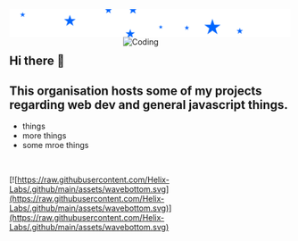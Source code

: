 <!--<img align="center" src="https://raw.githubusercontent.com/Helix-Labs/.github/main/assets/wavetop.svg" >-->
<img align="center" src="https://raw.githubusercontent.com/Helix-Labs/.github/main/assets/starstop.svg" >

<br>

<img align="right" alt="Coding" width="300" src="https://cdn.dribbble.com/users/1277312/screenshots/14733298/media/39b1045e593737587dd60e42c8422d1f.gif" >
<div>
  <h2>Hi there 👋</h2>
  <h2>This organisation hosts some of my projects regarding web dev and general javascript things.</h2>
  <ul>
    <li>things</li>
    <li>more things</li>
    <li>some mroe things</li>
  </ul>
</div>
<!--<hr width="0%" >-->
<!--

## This organisation hosts some of my projects regarding web dev and general javascript things.

- things
- more things
- some more things

-->

<!--
**Here are some ideas to get you started:**

🙋‍♀️ A short introduction - what is your organization all about?
🌈 Contribution guidelines - how can the community get involved?
👩‍💻 Useful resources - where can the community find your docs? Is there anything else the community should know?
🍿 Fun facts - what does your team eat for breakfast?
🧙 Remember, you can do mighty things with the power of [Markdown](https://docs.github.com/github/writing-on-github/getting-started-with-writing-and-formatting-on-github/basic-writing-and-formatting-syntax)
-->
<br>

[![https://raw.githubusercontent.com/Helix-Labs/.github/main/assets/wavebottom.svg](https://raw.githubusercontent.com/Helix-Labs/.github/main/assets/wavebottom.svg)](https://raw.githubusercontent.com/Helix-Labs/.github/main/assets/wavebottom.svg)
